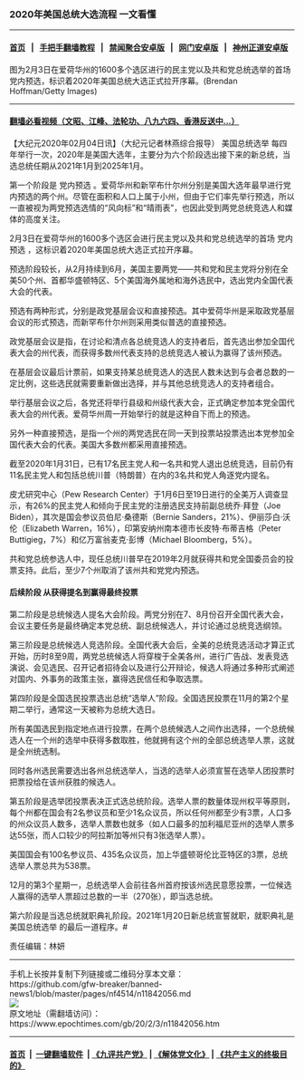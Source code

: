 ### 2020年美国总统大选流程 一文看懂
------------------------

#### [首页](https://github.com/gfw-breaker/banned-news1/blob/master/README.md) &nbsp;&nbsp;|&nbsp;&nbsp; [手把手翻墙教程](https://github.com/gfw-breaker/guides/wiki) &nbsp;&nbsp;|&nbsp;&nbsp; [禁闻聚合安卓版](https://github.com/gfw-breaker/bn-android) &nbsp;&nbsp;|&nbsp;&nbsp; [网门安卓版](https://github.com/oGate2/oGate) &nbsp;&nbsp;|&nbsp;&nbsp; [神州正道安卓版](https://github.com/SzzdOgate/update) 



<div><img alt="" class="aligncenter wp-post-image" src="https://i.epochtimes.com/assets/uploads/2020/02/GettyImages-507936894-600x400.jpg"/>
<div class="red16 caption">
 图为2月3日在爱荷华州的1600多个选区进行的民主党以及共和党总统选举的首场党内预选，标识着2020年美国总统大选正式拉开序幕。(Brendan Hoffman/Getty Images)
</div>
</div><hr/>

#### [翻墙必看视频（文昭、江峰、法轮功、八九六四、香港反送中...）](https://github.com/gfw-breaker/banned-news1/blob/master/pages/link3.md)

<div><p>
 【大纪元2020年02月04日讯】（大纪元记者林燕综合报导）
 <ok href="https://www.epochtimes.com/gb/tag/%E7%BE%8E%E5%9B%BD%E6%80%BB%E7%BB%9F%E9%80%89%E4%B8%BE.html">
  美国总统选举
 </ok>
 每四年举行一次，2020年是美国大选年，主要分为六个阶段选出接下来的新总统，当选总统任期从2021年1月到2025年1月。
</p>
<p>
 第一个阶段是
 <ok href="https://www.epochtimes.com/gb/tag/%E5%85%9A%E5%86%85%E9%A2%84%E9%80%89.html">
  党内预选
 </ok>
 。爱荷华州和新罕布什尔州分别是美国大选年最早进行党内预选的两个州。尽管在面积和人口上属于小州，但由于它们率先举行预选，所以一直被视为两党预选选情的“风向标”和“晴雨表”，也因此受到两党总统竞选人和媒体的高度关注。
</p>
<p>
 2月3日在爱荷华州的1600多个选区会进行民主党以及共和党总统选举的首场
 <ok href="https://www.epochtimes.com/gb/tag/%E5%85%9A%E5%86%85%E9%A2%84%E9%80%89.html">
  党内预选
 </ok>
 ，这标识着2020年美国总统大选正式拉开序幕。
</p>
<p>
 预选阶段较长，从2月持续到6月，美国主要两党——共和党和民主党将分别在全美50个州、首都华盛顿特区、5个美国海外属地和海外选民中，选出党内全国代表大会的代表。
</p>
<p>
 预选有两种形式，分别是政党基层会议和直接预选。其中爱荷华州是采取政党基层会议的形式预选，而新罕布什尔州则采用类似普选的直接预选。
</p>
<p>
 政党基层会议是指，在讨论和清点各总统竞选人的支持者后，首先选出参加全国代表大会的州代表，而获得多数州代表支持的总统竞选人被认为赢得了该州预选。
</p>
<p>
 在基层会议最后计票前，如果支持某总统竞选人的选民人数未达到与会者总数的一定比例，这些选民就需要重新做出选择，并与其他总统竞选人的支持者组合。
</p>
<p>
 举行基层会议之后，各党还将举行县级和州级代表大会，正式确定参加本党全国代表大会的州代表。爱荷华州周一开始举行的就是这种自下而上的预选。
</p>
<p>
 另外一种直接预选，是指一个州的两党选民在同一天到投票站投票选出本党参加全国代表大会的代表。美国大多数州都采用直接预选。
</p>
<p>
 截至2020年1月31日，已有17名民主党人和一名共和党人退出总统竞选，目前仍有11名民主党人和包括总统川普（特朗普）在内的3名共和党人角逐党内提名。
</p>
<p>
 皮尤研究中心（Pew Research Center）于1月6日至19日进行的全美万人调查显示，有26%的民主党人和倾向于民主党的注册选民支持前副总统乔·拜登（Joe Biden），其次是国会参议员伯尼·桑德斯（Bernie Sanders，21%）、伊丽莎白·沃伦（Elizabeth Warren，16%），印第安纳州南本德市长皮特·布蒂吉格（Peter Buttigieg，7%）和亿万富翁麦克·彭博（Michael Bloomberg，5%）。
</p>
<p>
 共和党总统参选人中，现任总统川普早在2019年2月就获得共和党全国委员会的投票支持。此后，至少7个州取消了该州共和党党内预选。
</p>
<h4>
 后续阶段 从获得提名到赢得最终投票
</h4>
<p>
 第二阶段是总统候选人提名大会阶段。两党分别在7、8月份召开全国代表大会，会议主要任务是最终确定本党总统、副总统候选人，并讨论通过总统竞选纲领。
</p>
<p>
 第三阶段是总统候选人竞选阶段。全国代表大会后，全美的总统竞选活动才算正式开始，历时8至9周，两党总统候选人将穿梭于全美各州，进行广告战、发表竞选演说、会见选民、召开记者招待会以及进行公开辩论，候选人将通过多种形式阐述对国内、外事务的政策主张，赢得选民信任和争取选票。
</p>
<p>
 第四阶段是全国选民投票选出总统“选举人”阶段。全国选民投票在11月的第2个星期二举行，通常这一天被称为总统大选日。
</p>
<p>
 所有美国选民到指定地点进行投票，在两个总统候选人之间作出选择，一个总统候选人在一个州的选举中获得多数取胜，他就拥有这个州的全部总统选举人票，这就是全州统选制。
</p>
<p>
 同时各州选民需要选出各州总统选举人，当选的选举人必须宣誓在选举人团投票时把票投给在该州获胜的候选人。
</p>
<p>
 第五阶段是选举团投票表决正式选总统阶段。选举人票的数量体现州权平等原则，每个州都在国会有2名参议员和至少1名众议员，所以任何州都至少有3票，人口多的州众议员人数多，选举人票数也就多（如人口最多的加利福尼亚州的选举人票多达55张，而人口较少的阿拉斯加等州只有3张选举人票）。
</p>
<p>
 美国国会有100名参议员、435名众议员，加上华盛顿哥伦比亚特区的3票，总统选举人票总共为538票。
</p>
<p>
 12月的第3个星期一，总统选举人会前往各州首府按该州选民意愿投票，一位候选人赢得的选举人票超过总数的一半（270张），即当选总统。
</p>
<p>
 第六阶段是当选总统就职典礼阶段。2021年1月20日新总统宣誓就职，就职典礼是
 <ok href="https://www.epochtimes.com/gb/tag/%E7%BE%8E%E5%9B%BD%E6%80%BB%E7%BB%9F%E9%80%89%E4%B8%BE.html">
  美国总统选举
 </ok>
 的最后一道程序。#
</p>
<p>
 责任编辑：林妍
</p>
</div>
<hr/>
手机上长按并复制下列链接或二维码分享本文章：<br/>
https://github.com/gfw-breaker/banned-news1/blob/master/pages/nf4514/n11842056.md <br/>
<a href='https://github.com/gfw-breaker/banned-news1/blob/master/pages/nf4514/n11842056.md'><img src='https://github.com/gfw-breaker/banned-news1/blob/master/pages/nf4514/n11842056.md.png'/></a> <br/>
原文地址（需翻墙访问）：https://www.epochtimes.com/gb/20/2/3/n11842056.htm


------------------------
#### [首页](https://github.com/gfw-breaker/banned-news1/blob/master/README.md) &nbsp;|&nbsp; [一键翻墙软件](https://github.com/gfw-breaker/nogfw/blob/master/README.md) &nbsp;| [《九评共产党》](https://github.com/gfw-breaker/9ping.md/blob/master/README.md#九评之一评共产党是什么) | [《解体党文化》](https://github.com/gfw-breaker/jtdwh.md/blob/master/README.md) | [《共产主义的终极目的》](https://github.com/gfw-breaker/gczydzjmd.md/blob/master/README.md)


<img src='http://gfw-breaker.win/banned-news/pages/nf4514/n11842056.md' width='0px' height='0px'/>